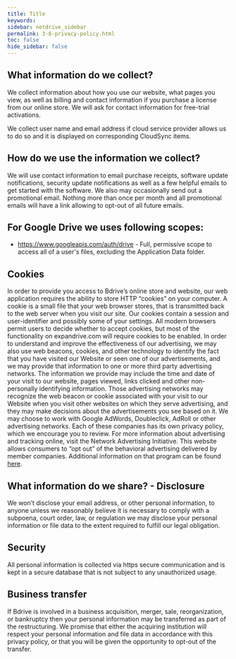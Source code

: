 ```yaml
---
title: Title
keywords:
sidebar: netdrive_sidebar
permalink: 3-8-privacy-policy.html
toc: false
hide_sidebar: false
---
```


What information do we collect?
-------------------------------

We collect information about how you use our website, what pages you view, as well as billing and contact information if you purchase a license from our online store. We will ask for contact information for free-trial activations.

We collect user name and email address if cloud service provider allows us to do so and it is displayed on corresponding CloudSync items.

How do we use the information we collect?
-----------------------------------------

We will use contact information to email purchase receipts, software update notifications, security update notifications as well as a few helpful emails to get started with the software. We also may occasionally send out a promotional email. Nothing more than once per month and all promotional emails will have a link allowing to opt-out of all future emails.

For Google Drive we uses following scopes:
------------------------------------------

- https://www.googleapis.com/auth/drive - Full, permissive scope to access all of a user's files, excluding the Application Data folder.

Cookies
-------

In order to provide you access to Bdrive’s online store and website, our web application requires the ability to store HTTP “cookies” on your computer. A cookie is a small file that your web browser stores, that is transmitted back to the web server when you visit our site. Our cookies contain a session and user-identifier and possibly some of your settings. All modern browsers permit users to decide whether to accept cookies, but most of the functionality on expandrive.com will require cookies to be enabled. In order to understand and improve the effectiveness of our advertising, we may also use web beacons, cookies, and other technology to identify the fact that you have visited our Website or seen one of our advertisements, and we may provide that information to one or more third party advertising networks. The information we provide may include the time and date of your visit to our website, pages viewed, links clicked and other non-personally identifying information. Those advertising networks may recognize the web beacon or cookie associated with your visit to our Website when you visit other websites on which they serve advertising, and they may make decisions about the advertisements you see based on it. We may choose to work with Google AdWords, Doubleclick, AdRoll or other advertising networks. Each of these companies has its own privacy policy, which we encourage you to review. For more information about advertising and tracking online, visit the Network Advertising Initiative. This website allows consumers to “opt out” of the behavioral advertising delivered by member companies. Additional information on that program can be found [here](http://www.networkadvertising.org/choices/).

What information do we share? - Disclosure
------------------------------------------

We won’t disclose your email address, or other personal information, to anyone unless we reasonably believe it is necessary to comply with a subpoena, court order, law, or regulation we may disclose your personal information or file data to the extent required to fulfill our legal obligation.

Security
--------

All personal information is collected via https secure communication and is kept in a secure database that is not subject to any unauthorized usage.

Business transfer
-----------------

If Bdrive is involved in a business acquisition, merger, sale, reorganization, or bankruptcy then your personal information may be transferred as part of the restructuring. We promise that either the acquiring institution will respect your personal information and file data in accordance with this privacy policy, or that you will be given the opportunity to opt-out of the transfer.